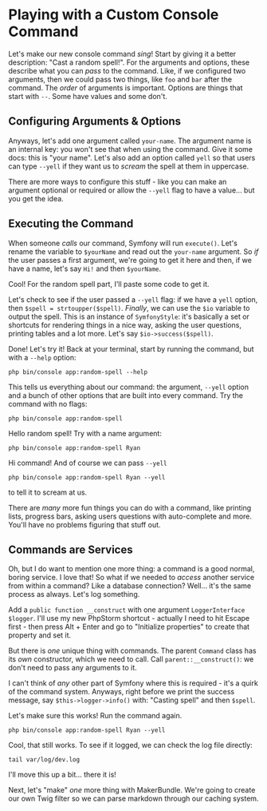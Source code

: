# Playing with a Custom Console Command

Let's make our new console command *sing*! Start by giving it a better description:
"Cast a random spell!". For the arguments and options, these describe what you can
*pass* to the command. Like, if we configured two arguments, then we could pass two
things, like `foo` and `bar` after the command. The *order* of arguments is
important. Options are things that start with `--`. Some have values and some don't.

## Configuring Arguments & Options

Anyways, let's add one argument called `your-name`. The argument name is an internal
key: you won't see that when using the command. Give it some docs: this is
"your name". Let's also add an option called `yell` so that users can type
`--yell` if they want us to *scream* the spell at them in uppercase.

There are more ways to configure this stuff - like you can make an argument optional
or required or allow the `--yell` flag to have a value... but you get the idea.

## Executing the Command

When someone *calls* our command, Symfony will run `execute()`. Let's rename the
variable to  `$yourName` and read out the `your-name` argument. So *if* the user
passes a first argument, we're going to get it here and then, if we have a name,
let's say `Hi!` and then `$yourName`.

Cool! For the random spell part, I'll paste some code to get it.

Let's check to see if the user passed a `--yell` flag: if we have a `yell` option,
then `$spell = strtoupper($spell)`. *Finally*, we can use the `$io` variable
to output the spell. This is an instance of `SymfonyStyle`: it's basically a
set or shortcuts for rendering things in a nice way, asking the user questions,
printing tables and a lot more. Let's say `$io->success($spell)`.

Done! Let's try it! Back at your terminal, start by running the command, but with
a `--help` option:

```terminal-silent
php bin/console app:random-spell --help
```

This tells us everything about our command: the argument, `--yell` option and
a bunch of other options that are built into every command. Try the command with
no flags:

```terminal-silent
php bin/console app:random-spell
```

Hello random spell! Try with a name argument:

```terminal-silent
php bin/console app:random-spell Ryan
```

Hi command! And of course we can pass `--yell`

```terminal-silent
php bin/console app:random-spell Ryan --yell
```

to tell it to scream at us.

There are *many* more fun things you can do with a command, like printing lists,
progress bars, asking users questions with auto-complete and more. You'll
have no problems figuring that stuff out.

## Commands are Services

Oh, but I do want to mention one more thing: a command is a good normal, boring
service. I love that! So what if we needed to *access* another service from
within a command? Like a database connection? Well... it's the same process as always.
Let's log something.

Add a `public function __construct` with one argument `LoggerInterface $logger`.
I'll use my new PhpStorm shortcut - actually I need to hit Escape first -
then press Alt + Enter and go to "Initialize properties" to create that property
and set it.

But there is *one* unique thing with commands. The parent `Command` class has
its *own* constructor, which we need to call. Call `parent::__construct()`: we
don't need to pass any arguments to it.

I can't think of *any* other part of Symfony where this is required - it's a quirk
of the command system. Anyways, right before we print the success message, say
`$this->logger->info()` with: "Casting spell" and then `$spell`.

Let's make sure this works! Run the command again.

```terminal-silent
php bin/console app:random-spell Ryan --yell
```

Cool, that still works. To see if it logged, we can check the log file directly:

```terminal
tail var/log/dev.log
```

I'll move this up a bit... there it is!

Next, let's "make" *one* more thing with MakerBundle. We're going to create our
own Twig filter so we can parse markdown through our caching system.
